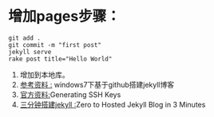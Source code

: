 

# 增加pages步骤：
	git add .
	git commit -m "first post"
	jekyll serve
	rake post title="Hello World"
1. 增加到本地库。
2. [参考资料 :](http://yanshasha.com/2013/03/04/build-jekyll-blog-under-win7/ ) windows7下基于github搭建jekyll博客
3. [官方资料:](https://help.github.com/articles/generating-ssh-keys)Generating SSH Keys
4. [三分钟搭建jekyll :](http://jekyllbootstrap.com/)Zero to Hosted Jekyll Blog in 3 Minutes




